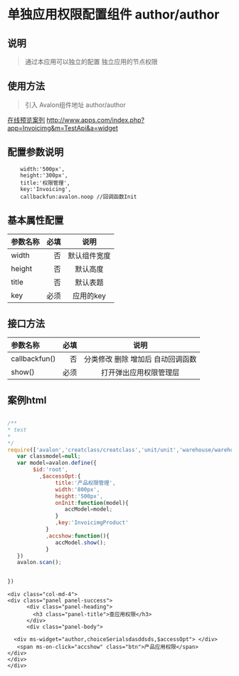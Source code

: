 # 单独应用权限配置组件 author/author

## 说明

  >  通过本应用可以独立的配置 独立应用的节点权限

## 使用方法

  > 引入 Avalon组件地址 author/author

   [在线预览案列](http://www.apps.com/index.php?app=Invoicimg&m=TestApi&a=widget) http://www.apps.com/index.php?app=Invoicimg&m=TestApi&a=widget



## 配置参数说明
        width:'500px', 
        height:'300px',
        title:'权限管理',
        key:'Invoicing',
        callbackfun:avalon.noop //回调函数Init

## 基本属性配置

| 参数名称      |    必填 | 说明  |
| :-------- | --------:| :--: |
| width  | 否 |  默认组件宽度  |
| height |否| 默认高度 |
|title|否| 默认表题 |
|key|必须| 应用的key |


##  接口方法

| 参数名称      |    必填 | 说明  |
| :-------- | --------:| :--: |
|callbackfun()|否| 分类修改 删除 增加后  自动回调函数  |
|show()|必须| 打开弹出应用权限管理层 |



## 案例html 


``` javascript

/**
* test
* 
*/
require(['avalon','creatclass/creatclass','unit/unit','warehouse/warehouse','createproduct/createproduct','format/format','domReady!'],function(avalon){
   var classmodel=null;
   var model=avalon.define({ 
        $id:'root',
          ,$accessOpt:{
               title:'产品权限管理',
               width:'800px',
               height:'500px',
               onInit:function(model){
                  accModel=model;
               }
               ,key:'InvoicimgProduct'
            }
            ,accshow:function(){
               accModel.show();
            }
   })
   avalon.scan();


})

```


```
<div class="col-md-4">
<div class="panel panel-success">
      <div class="panel-heading">
        <h3 class="panel-title">查应用权限</h3>
      </div>
      <div class="panel-body">

  <div ms-widget="author,choiceSerialsdasddsds,$accessOpt"> </div>
   <span ms-on-click="accshow" class="btn">产品应用权限</span>
</div>
</div>
</div>





```




